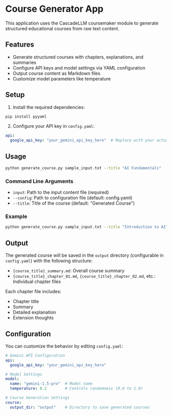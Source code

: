 # Course Generator App

This application uses the CascadeLLM coursemaker module to generate structured educational courses from raw text content.

## Features

- Generate structured courses with chapters, explanations, and summaries
- Configure API keys and model settings via YAML configuration
- Output course content as Markdown files
- Customize model parameters like temperature

## Setup

1. Install the required dependencies:

```bash
pip install pyyaml
```

2. Configure your API key in `config.yaml`:

```yaml
api:
  google_api_key: "your_gemini_api_key_here"  # Replace with your actual API key
```

## Usage

```bash
python generate_course.py sample_input.txt --title "AI Fundamentals"
```

### Command Line Arguments

- `input`: Path to the input content file (required)
- `--config`: Path to configuration file (default: config.yaml)
- `--title`: Title of the course (default: "Generated Course")

### Example

```bash
python generate_course.py sample_input.txt --title "Introduction to AI" --config custom_config.yaml
```

## Output

The generated course will be saved in the `output` directory (configurable in `config.yaml`) with the following structure:

- `{course_title}_summary.md`: Overall course summary
- `{course_title}_chapter_01.md`, `{course_title}_chapter_02.md`, etc.: Individual chapter files

Each chapter file includes:
- Chapter title
- Summary
- Detailed explanation
- Extension thoughts

## Configuration

You can customize the behavior by editing `config.yaml`:

```yaml
# Gemini API Configuration
api:
  google_api_key: "your_gemini_api_key_here"

# Model Settings
model:
  name: "gemini-1.5-pro"  # Model name
  temperature: 0.2        # Controls randomness (0.0 to 1.0)

# Course Generation Settings
course:
  output_dir: "output"    # Directory to save generated courses
``` 